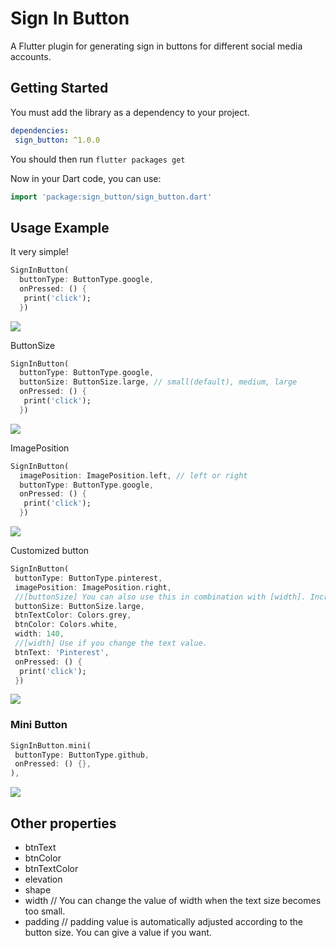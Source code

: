# Sign In Button

A Flutter plugin for generating sign in buttons for different social media accounts.

## Getting Started

You must add the library as a dependency to your project.
```yaml
dependencies:
 sign_button: ^1.0.0
```

You should then run `flutter packages get`

Now in your Dart code, you can use:

```dart
import 'package:sign_button/sign_button.dart'
```

## Usage Example

It very simple!

```dart
SignInButton(
  buttonType: ButtonType.google,
  onPressed: () {
   print('click');
  })
```

<img src = "https://github.com/emreesen27/Flutter-Sign-Button/blob/assets/btns.png?raw=true">

ButtonSize
```dart
SignInButton(
  buttonType: ButtonType.google,
  buttonSize: ButtonSize.large, // small(default), medium, large
  onPressed: () {
   print('click');
  })
```
<img src = "https://github.com/emreesen27/Flutter-Sign-Button/blob/assets/size.png?raw=true">

ImagePosition
```dart
SignInButton(
  imagePosition: ImagePosition.left, // left or right
  buttonType: ButtonType.google,
  onPressed: () {
   print('click');
  })
```
<img src = "https://github.com/emreesen27/Flutter-Sign-Button/blob/assets/position.png?raw=true">

Customized button
```dart
SignInButton(
 buttonType: ButtonType.pinterest,
 imagePosition: ImagePosition.right,
 //[buttonSize] You can also use this in combination with [width]. Increases the font and icon size of the button.
 buttonSize: ButtonSize.large,
 btnTextColor: Colors.grey,
 btnColor: Colors.white,
 width: 140,
 //[width] Use if you change the text value.
 btnText: 'Pinterest',
 onPressed: () {
  print('click');
 })
```

<img src = "https://github.com/emreesen27/Flutter-Sign-Button/blob/assets/custom.png?raw=true">

### Mini Button
```dart
SignInButton.mini(
 buttonType: ButtonType.github,
 onPressed: () {},
),
```
<img src = "https://github.com/emreesen27/Flutter-Sign-Button/blob/assets/mini.png?raw=true">


## Other properties
- btnText 
- btnColor
- btnTextColor
- elevation
- shape
- width // You can change the value of width when the text size becomes too small.
- padding // padding value is automatically adjusted according to the button size. You can give a value if you want.
